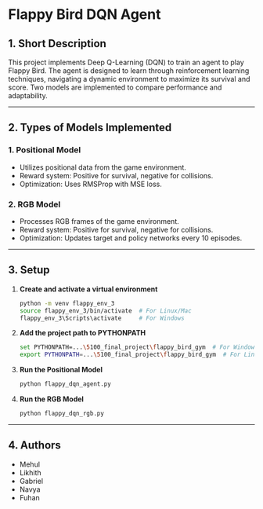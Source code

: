 # Flappy Bird DQN Agent

## 1. Short Description
This project implements Deep Q-Learning (DQN) to train an agent to play Flappy Bird. The agent is designed to learn through reinforcement learning techniques, navigating a dynamic environment to maximize its survival and score. Two models are implemented to compare performance and adaptability.

---

## 2. Types of Models Implemented
### 1. **Positional Model**  
   - Utilizes positional data from the game environment.  
   - Reward system: Positive for survival, negative for collisions.  
   - Optimization: Uses RMSProp with MSE loss.  

### 2. **RGB Model**  
   - Processes RGB frames of the game environment.  
   - Reward system: Positive for survival, negative for collisions.  
   - Optimization: Updates target and policy networks every 10 episodes.  

---

## 3. Setup

1. **Create and activate a virtual environment**  
   ```bash
   python -m venv flappy_env_3
   source flappy_env_3/bin/activate  # For Linux/Mac
   flappy_env_3\Scripts\activate     # For Windows
   ```

2. **Add the project path to PYTHONPATH**  
   ```bash
   set PYTHONPATH=...\5100_final_project\flappy_bird_gym  # For Windows
   export PYTHONPATH=...\5100_final_project\flappy_bird_gym  # For Linux/Mac
   ```

3. **Run the Positional Model**  
   ```bash
   python flappy_dqn_agent.py
   ```

4. **Run the RGB Model**  
   ```bash
   python flappy_dqn_rgb.py
   ```

---

## 4. Authors
- Mehul  
- Likhith  
- Gabriel  
- Navya  
- Fuhan  
